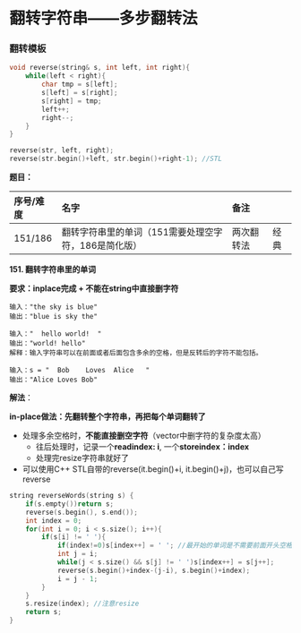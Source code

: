 # 翻转字符串——多步翻转法

### 翻转模板

```cpp
void reverse(string& s, int left, int right){
    while(left < right){
        char tmp = s[left];
        s[left] = s[right];
        s[right] = tmp;
        left++;
        right--;
    }
}

reverse(str, left, right);
reverse(str.begin()+left, str.begin()+right-1); //STL
```

**题目：**

| 序号/难度 | 名字 | 备注 |  |
| :--- | :--- | :--- | :--- |
| 151/186 | 翻转字符串里的单词（151需要处理空字符，186是简化版） | 两次翻转法 | 经典 |

**151. 翻转字符串里的单词**

**要求：inplace完成 + 不能在string中直接删字符**

```text
输入："the sky is blue"
输出："blue is sky the"

输入："  hello world!  "
输出："world! hello"
解释：输入字符串可以在前面或者后面包含多余的空格，但是反转后的字符不能包括。

输入：s = "  Bob    Loves  Alice   "
输出："Alice Loves Bob"
```

**解法**：

**in-place做法：先翻转整个字符串，再把每个单词翻转了**

* 处理多余空格时，**不能直接删空字符**（vector中删字符的复杂度太高）
  * 往后处理时，记录一个**readindex: i**,  一个**storeindex：index**
  * 处理完resize字符串就好了
* 可以使用C++ STL自带的reverse\(it.begin\(\)+i, it.begin\(\)+j\)，也可以自己写reverse

```cpp
string reverseWords(string s) {
    if(s.empty())return s;
    reverse(s.begin(), s.end());
    int index = 0;
    for(int i = 0; i < s.size(); i++){
        if(s[i] != ' '){
            if(index!=0)s[index++] = ' '; //最开始的单词是不需要前面开头空格的
            int j = i;
            while(j < s.size() && s[j] != ' ')s[index++] = s[j++];
            reverse(s.begin()+index-(j-i), s.begin()+index);
            i = j - 1;
        }
    }
    s.resize(index); //注意resize
    return s;
}
```

